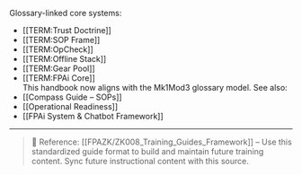 Glossary-linked core systems:
- [[TERM:Trust Doctrine]]
- [[TERM:SOP Frame]]
- [[TERM:OpCheck]]
- [[TERM:Offline Stack]]
- [[TERM:Gear Pool]]
- [[TERM:FPAi Core]]  
This handbook now aligns with the Mk1Mod3 glossary model. See also:
- [[Compass Guide – SOPs]]
- [[Operational Readiness]]
- [[FPAi System & Chatbot Framework]]  
---  
> 📌 Reference: [[FPAZK/ZK008_Training_Guides_Framework]] – Use this standardized guide format to build and maintain future training content. Sync future instructional content with this source.